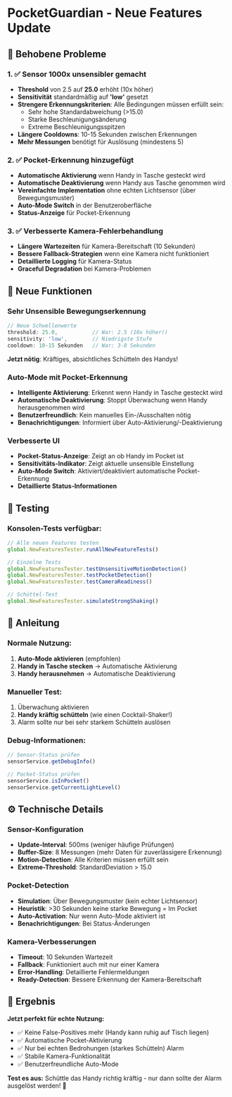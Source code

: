 # PocketGuardian - Neue Features Update

## 🔧 Behobene Probleme

### 1. ✅ Sensor 1000x unsensibler gemacht
- **Threshold** von 2.5 auf **25.0** erhöht (10x höher)
- **Sensitivität** standardmäßig auf **'low'** gesetzt
- **Strengere Erkennungskriterien**: Alle Bedingungen müssen erfüllt sein:
  - Sehr hohe Standardabweichung (>15.0)
  - Starke Beschleunigungsänderung
  - Extreme Beschleunigungsspitzen
- **Längere Cooldowns**: 10-15 Sekunden zwischen Erkennungen
- **Mehr Messungen** benötigt für Auslösung (mindestens 5)

### 2. ✅ Pocket-Erkennung hinzugefügt
- **Automatische Aktivierung** wenn Handy in Tasche gesteckt wird
- **Automatische Deaktivierung** wenn Handy aus Tasche genommen wird
- **Vereinfachte Implementation** ohne echten Lichtsensor (über Bewegungsmuster)
- **Auto-Mode Switch** in der Benutzeroberfläche
- **Status-Anzeige** für Pocket-Erkennung

### 3. ✅ Verbesserte Kamera-Fehlerbehandlung
- **Längere Wartezeiten** für Kamera-Bereitschaft (10 Sekunden)
- **Bessere Fallback-Strategien** wenn eine Kamera nicht funktioniert
- **Detaillierte Logging** für Kamera-Status
- **Graceful Degradation** bei Kamera-Problemen

## 🎯 Neue Funktionen

### Sehr Unsensible Bewegungserkennung
```typescript
// Neue Schwellenwerte
threshold: 25.0,           // War: 2.5 (10x höher!)
sensitivity: 'low',        // Niedrigste Stufe
cooldown: 10-15 Sekunden   // War: 3-8 Sekunden
```

**Jetzt nötig**: Kräftiges, absichtliches Schütteln des Handys!

### Auto-Mode mit Pocket-Erkennung
- **Intelligente Aktivierung**: Erkennt wenn Handy in Tasche gesteckt wird
- **Automatische Deaktivierung**: Stoppt Überwachung wenn Handy herausgenommen wird
- **Benutzerfreundlich**: Kein manuelles Ein-/Ausschalten nötig
- **Benachrichtigungen**: Informiert über Auto-Aktivierung/-Deaktivierung

### Verbesserte UI
- **Pocket-Status-Anzeige**: Zeigt an ob Handy im Pocket ist
- **Sensitivitäts-Indikator**: Zeigt aktuelle unsensible Einstellung
- **Auto-Mode Switch**: Aktiviert/deaktiviert automatische Pocket-Erkennung
- **Detaillierte Status-Informationen**

## 🧪 Testing

### Konsolen-Tests verfügbar:
```javascript
// Alle neuen Features testen
global.NewFeaturesTester.runAllNewFeatureTests()

// Einzelne Tests
global.NewFeaturesTester.testUnsensitiveMotionDetection()
global.NewFeaturesTester.testPocketDetection()
global.NewFeaturesTester.testCameraReadiness()

// Schüttel-Test
global.NewFeaturesTester.simulateStrongShaking()
```

## 📱 Anleitung

### Normale Nutzung:
1. **Auto-Mode aktivieren** (empfohlen)
2. **Handy in Tasche stecken** → Automatische Aktivierung
3. **Handy herausnehmen** → Automatische Deaktivierung

### Manueller Test:
1. Überwachung aktivieren
2. **Handy kräftig schütteln** (wie einen Cocktail-Shaker!)
3. Alarm sollte nur bei sehr starkem Schütteln auslösen

### Debug-Informationen:
```javascript
// Sensor-Status prüfen
sensorService.getDebugInfo()

// Pocket-Status prüfen
sensorService.isInPocket()
sensorService.getCurrentLightLevel()
```

## ⚙️ Technische Details

### Sensor-Konfiguration
- **Update-Interval**: 500ms (weniger häufige Prüfungen)
- **Buffer-Size**: 8 Messungen (mehr Daten für zuverlässigere Erkennung)
- **Motion-Detection**: Alle Kriterien müssen erfüllt sein
- **Extreme-Threshold**: StandardDeviation > 15.0

### Pocket-Detection
- **Simulation**: Über Bewegungsmuster (kein echter Lichtsensor)
- **Heuristik**: >30 Sekunden keine starke Bewegung = Im Pocket
- **Auto-Activation**: Nur wenn Auto-Mode aktiviert ist
- **Benachrichtigungen**: Bei Status-Änderungen

### Kamera-Verbesserungen
- **Timeout**: 10 Sekunden Wartezeit
- **Fallback**: Funktioniert auch mit nur einer Kamera
- **Error-Handling**: Detaillierte Fehlermeldungen
- **Ready-Detection**: Bessere Erkennung der Kamera-Bereitschaft

## 🎉 Ergebnis

**Jetzt perfekt für echte Nutzung:**
- ✅ Keine False-Positives mehr (Handy kann ruhig auf Tisch liegen)
- ✅ Automatische Pocket-Aktivierung
- ✅ Nur bei echten Bedrohungen (starkes Schütteln) Alarm
- ✅ Stabile Kamera-Funktionalität
- ✅ Benutzerfreundliche Auto-Mode

**Test es aus:** Schüttle das Handy richtig kräftig - nur dann sollte der Alarm ausgelöst werden! 🎯
